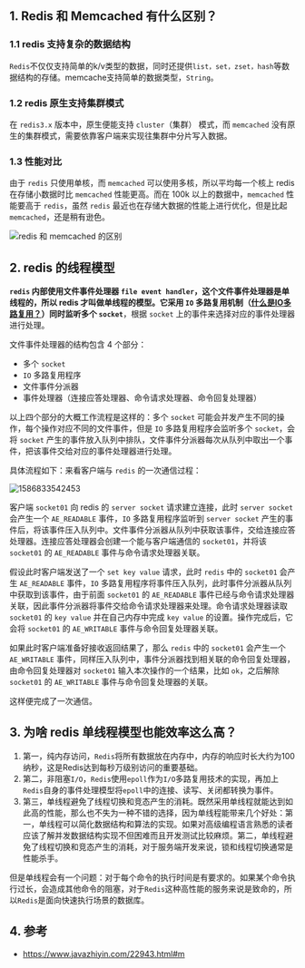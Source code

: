 ## 1. Redis 和 Memcached 有什么区别？

### 1.1 redis 支持复杂的数据结构

`Redis`不仅仅支持简单的k/v类型的数据，同时还提供`list，set，zset，hash`等数据结构的存储。memcache支持简单的数据类型，`String`。

### 1.2 redis 原生支持集群模式

在 `redis3.x` 版本中，原生便能支持 `cluster`（集群） 模式，而 `memcached` 没有原生的集群模式，需要依靠客户端来实现往集群中分片写入数据。

### 1.3 性能对比

由于 `redis` 只使用单核，而 `memcached` 可以使用多核，所以平均每一个核上 redis 在存储小数据时比 `memcached`  性能更高。而在 100k 以上的数据中，`memcached` 性能要高于 `redis`，虽然 `redis`  最近也在存储大数据的性能上进行优化，但是比起 `memcached`，还是稍有逊色。

![redis 和 memcached 的区别](http://my-blog-to-use.oss-cn-beijing.aliyuncs.com/18-9-24/61603179.jpg)

## 2. redis 的线程模型

**`redis` 内部使用文件事件处理器 `file event handler`，这个文件事件处理器是单线程的，所以 redis 才叫做单线程的模型。它采用 `IO` 多路复用机制（[什么是IO多路复用？](https://www.zhihu.com/question/32163005)）同时监听多个 `socket`**，根据 `socket` 上的事件来选择对应的事件处理器进行处理。

文件事件处理器的结构包含 4 个部分：

- 多个 `socket`
- `IO` 多路复用程序
- 文件事件分派器
- 事件处理器（连接应答处理器、命令请求处理器、命令回复处理器）

以上四个部分的大概工作流程是这样的：多个 `socket` 可能会并发产生不同的操作，每个操作对应不同的文件事件，但是 `IO` 多路复用程序会监听多个 `socket`，会将 `socket` 产生的事件放入队列中排队，文件事件分派器每次从队列中取出一个事件，把该事件交给对应的事件处理器进行处理。

具体流程如下：来看客户端与 `redis` 的一次通信过程：

![1586833542453](https://gitee.com/gu_chun_bo/picture/raw/master/image/20200414110543-61940.png)

客户端 `socket01` 向 redis 的 `server socket` 请求建立连接，此时 `server socket` 会产生一个 `AE_READABLE` 事件，`IO` 多路复用程序监听到 `server socket` 产生的事件后，将该事件压入队列中。文件事件分派器从队列中获取该事件，交给连接应答处理器。连接应答处理器会创建一个能与客户端通信的 `socket01`，并将该 `socket01` 的 `AE_READABLE` 事件与命令请求处理器关联。

假设此时客户端发送了一个 `set key value` 请求，此时 `redis` 中的 `socket01` 会产生 `AE_READABLE` 事件，`IO` 多路复用程序将事件压入队列，此时事件分派器从队列中获取到该事件，由于前面 `socket01` 的 `AE_READABLE` 事件已经与命令请求处理器关联，因此事件分派器将事件交给命令请求处理器来处理。命令请求处理器读取 `socket01` 的 `key value` 并在自己内存中完成 `key value` 的设置。操作完成后，它会将 `socket01` 的 `AE_WRITABLE` 事件与命令回复处理器关联。

如果此时客户端准备好接收返回结果了，那么 `redis` 中的 `socket01` 会产生一个 `AE_WRITABLE` 事件，同样压入队列中，事件分派器找到相关联的命令回复处理器，由命令回复处理器对 `socket01` 输入本次操作的一个结果，比如 `ok`，之后解除 `socket01` 的 `AE_WRITABLE` 事件与命令回复处理器的关联。

这样便完成了一次通信。

## 3. 为啥 redis 单线程模型也能效率这么高？

1. 第一，纯内存访问，`Redis`将所有数据放在内存中，内存的响应时长大约为100纳秒，这是Redis达到每秒万级别访问的重要基础。
2. 第二，非阻塞`I/O`，`Redis`使用`epoll`作为`I/O`多路复用技术的实现，再加上`Redis`自身的事件处理模型将`epoll`中的连接、读写、关闭都转换为事件。
3. 第三，单线程避免了线程切换和竞态产生的消耗。既然采用单线程就能达到如此高的性能，那么也不失为一种不错的选择，因为单线程能带来几个好处：第一，单线程可以简化数据结构和算法的实现。如果对高级编程语言熟悉的读者应该了解并发数据结构实现不但困难而且开发测试比较麻烦。第二，单线程避免了线程切换和竞态产生的消耗，对于服务端开发来说，锁和线程切换通常是性能杀手。

但是单线程会有一个问题：对于每个命令的执行时间是有要求的。如果某个命令执行过长，会造成其他命令的阻塞，对于`Redis`这种高性能的服务来说是致命的，所以`Redis`是面向快速执行场景的数据库。

## 4. 参考

- https://www.javazhiyin.com/22943.html#m







